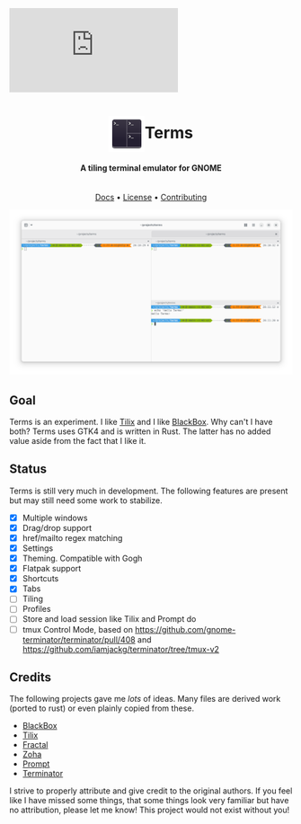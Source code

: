 ![Matrix](https://img.shields.io/matrix/terms%3Amatrix.org)

<div align="center">
  <h1><img src="./data/resources/icons/io.github.vhdirk.Terms.svg" height="64" style="vertical-align: middle" />Terms</h1>

  <h4>A tiling terminal emulator for GNOME</h4>
  <p>
    <!-- <a href="#features">Features</a> •
    <a href="#install">Install</a> •
    <a href="#gallery">Gallery</a> •
    <a href="./CHANGELOG.md">Changelog</a> -->
    <br/>
    <a href="https://vhdirk.github.io/terms/">Docs</a> •
    <a href="./LICENSE">License</a> •
    <a href="./CONTRIBUTING.md">Contributing</a>
  </p>
  <p>
  </p>

</div>


<div align="center">

![Main window](docs/img/main_window.png "Main window")
</div>

## Goal

Terms is an experiment. I like [Tilix][Tilix] and I like [BlackBox]. Why can't I have both?
Terms uses GTK4 and is written in Rust. The latter has no added value aside from the fact that I like it.

## Status

Terms is still very much in development. The following features are present but may still need some work to stabilize.

- [x] Multiple windows
- [x] Drag/drop support
- [x] href/mailto regex matching
- [x] Settings
- [x] Theming. Compatible with Gogh
- [x] Flatpak support
- [x] Shortcuts
- [x] Tabs
- [ ] Tiling
- [ ] Profiles
- [ ] Store and load session like Tilix and Prompt do
- [ ] tmux Control Mode, based on <https://github.com/gnome-terminator/terminator/pull/408> and <https://github.com/iamjackg/terminator/tree/tmux-v2>

## Credits

The following projects gave me _lots_ of ideas.
Many files are derived work (ported to rust) or even plainly copied from these.

- [BlackBox]
- [Tilix]
- [Fractal]
- [Zoha]
- [Prompt]
- [Terminator]

I strive to properly attribute and give credit to the original authors. If you feel like
I have missed some things, that some things look very familiar but have no attribution,
please let me know! This project would not exist without you!

[BlackBox]: https://gitlab.gnome.org/raggesilver/blackbox
[Tilix]: https://github.com/gnunn1/tilix
[Fractal]: https://gitlab.gnome.org/World/fractal
[Zoha]: https://github.com/hkoosha/zoha4
[Prompt]: https://gitlab.gnome.org/chergert/prompt
[Terminator]: https://github.com/gnome-terminator/terminator
